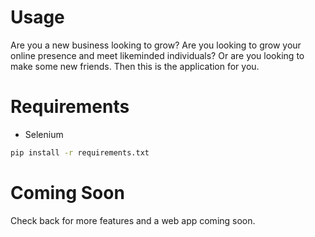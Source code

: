 # Usage

Are you a new business looking to grow? Are you looking to grow your online presence and meet likeminded individuals? Or are you looking to make some new friends. Then this is the application for you.

# Requirements

- Selenium

```bash
pip install -r requirements.txt
```

# Coming Soon

Check back for more features and a web app coming soon.
